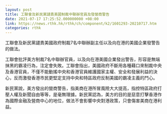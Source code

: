 ```yaml
---
layout: post
title: 工聯會及新民黨譴責美國制裁中聯辦官員及發營商警告
date: 2021-07-17 17:25:52.000000000 +08:00
link: https://news.rthk.hk/rthk/ch/component/k2/1601293-20210717.htm
categories: rthk
---
```


工聯會及新民黨譴責美國政府制裁7名中聯辦副主任以及向在港的美國企業發警告的做法。

工聯會批評美方制裁7名中聯辦官員，以及向在港美國企業發出警告，形容是無端抹黑的霸凌行為，注定會失敗。工聯會指出，美國政府不斷用各種藉口來制裁中央及香港官員，不僅不能動搖中央和香港官員維護國家主權、安全和發展利益的決心，反而激發香港市民更堅定支持中央和特區政府反制美國的霸凌主義的鬥心。

新民黨說，美方發出的營商警告，指美商在港所冒風險大大提高，指控特區政府打壓人權及新聞自由等等，是毫無理據。新民黨認為，美方的目的是惡意打擊香港作為國際金融及營商中心的地位，做法不會影響中央對港政策，只會傷害美商在港利益。
